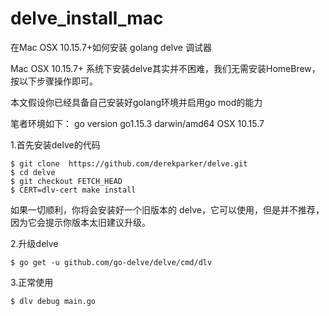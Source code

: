# delve_install_mac

在Mac OSX 10.15.7+如何安装 golang delve 调试器

Mac OSX 10.15.7+ 系统下安装delve其实并不困难，我们无需安装HomeBrew，按以下步骤操作即可。

本文假设你已经具备自己安装好golang环境并启用go mod的能力

笔者环境如下：
go version go1.15.3 darwin/amd64
OSX 10.15.7

1.首先安装delve的代码
```shell
$ git clone  https://github.com/derekparker/delve.git
$ cd delve
$ git checkout FETCH_HEAD
$ CERT=dlv-cert make install
```
如果一切顺利，你将会安装好一个旧版本的 delve，它可以使用，但是并不推荐，因为它会提示你版本太旧建议升级。

2.升级delve
```shell
$ go get -u github.com/go-delve/delve/cmd/dlv
```

3.正常使用
```shell
$ dlv debug main.go
```

